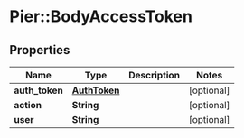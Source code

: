 # Pier::BodyAccessToken

## Properties
Name | Type | Description | Notes
------------ | ------------- | ------------- | -------------
**auth_token** | [**AuthToken**](AuthToken.md) |  | [optional] 
**action** | **String** |  | [optional] 
**user** | **String** |  | [optional] 


